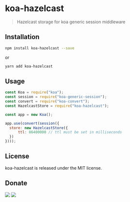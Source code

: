 # koa-hazelcast

> Hazelcast storage for koa generic session middleware

## Installation

```bash
npm install koa-hazelcast --save
```

or 

```bash
yarn add koa-hazelcast
```

## Usage

```javascript
const Koa = require("koa");
const session = require("koa-generic-session");
const convert = require("koa-convert");
const HazelcastStore = require("koa-hazelcast");

const app = new Koa();

app.use(convert(session({
  store: new HazelcastStore({
      ttl: 86400000 // ttl must be set in milliseconds
  })
})));
```

## License

koa-hazelcast is released under the MIT license.

## Donate

[![](https://img.shields.io/badge/patreon-donate-yellow.svg)](https://www.patreon.com/red_rabbit)
[![](https://img.shields.io/badge/flattr-donate-yellow.svg)](https://flattr.com/profile/red_rabbit)
